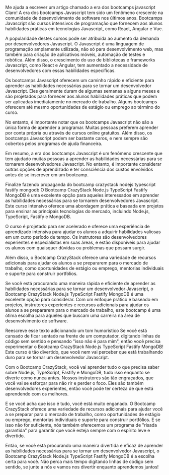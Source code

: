Me ajuda a escrever um artigo chamado a era dos bootcamps javascript
Claro! A era dos bootcamps Javascript tem sido um fenômeno crescente na comunidade de desenvolvimento de software nos últimos anos. Bootcamps Javascript são cursos intensivos de programação que fornecem aos alunos habilidades práticas em tecnologias Javascript, como React, Angular e Vue.

A popularidade destes cursos pode ser atribuída ao aumento da demanda por desenvolvedores Javascript. O Javascript é uma linguagem de programação amplamente utilizada, não só para desenvolvimento web, mas também para criação de aplicativos móveis, automação de testes e robótica. Além disso, o crescimento do uso de bibliotecas e frameworks Javascript, como React e Angular, tem aumentado a necessidade de desenvolvedores com essas habilidades específicas.

Os bootcamps Javascript oferecem um caminho rápido e eficiente para aprender as habilidades necessárias para se tornar um desenvolvedor Javascript. Eles geralmente duram de algumas semanas a alguns meses e são projetados para fornecer aos alunos habilidades práticas que podem ser aplicadas imediatamente no mercado de trabalho. Alguns bootcamps oferecem até mesmo oportunidades de estágio ou emprego ao término do curso.

No entanto, é importante notar que os bootcamps Javascript não são a única forma de aprender a programar. Muitas pessoas preferem aprender por conta própria ou através de cursos online gratuitos. Além disso, os bootcamps Javascript podem ser bastante caros, e nem sempre são cobertos pelos programas de ajuda financeira.

Em resumo, a era dos bootcamps Javascript é um fenômeno crescente que tem ajudado muitas pessoas a aprender as habilidades necessárias para se tornarem desenvolvedores Javascript. No entanto, é importante considerar outras opções de aprendizado e ter consciência dos custos envolvidos antes de se inscrever em um bootcamp.





Finalize fazendo propaganda do bootcamp crazystack nodejs typescript fastify mongodb
O Bootcamp CrazyStack Node.js TypeScript Fastify MongoDB é uma excelente opção para aqueles interessados em aprender as habilidades necessárias para se tornarem desenvolvedores Javascript. Este curso intensivo oferece uma abordagem prática e baseada em projetos para ensinar as principais tecnologias do mercado, incluindo Node.js, TypeScript, Fastify e MongoDB.

O curso é projetado para ser acelerado e oferece uma experiência de aprendizado intensiva para ajudar os alunos a adquirir habilidades valiosas em um curto período de tempo. Os instrutores são desenvolvedores experientes e especialistas em suas áreas, e estão disponíveis para ajudar os alunos com quaisquer dúvidas ou problemas que possam surgir.

Além disso, o Bootcamp CrazyStack oferece uma variedade de recursos adicionais para ajudar os alunos a se prepararem para o mercado de trabalho, como oportunidades de estágio ou emprego, mentorias individuais e suporte para construir portfólios.

Se você está procurando uma maneira rápida e eficiente de aprender as habilidades necessárias para se tornar um desenvolvedor Javascript, o Bootcamp CrazyStack Node.js TypeScript Fastify MongoDB é uma excelente opção para considerar. Com um enfoque prático e baseado em projetos, instrutores experientes e recursos adicionais para ajudar os alunos a se prepararem para o mercado de trabalho, este bootcamp é uma ótima escolha para aqueles que buscam uma carreira na área de desenvolvimento de software.





Reescreve esse texto adicionando um tom humoristico
Se você está cansado de ficar sentado na frente de um computador, digitando linhas de código sem sentido e pensando "isso não é para mim", então você precisa experimentar o Bootcamp CrazyStack Node.js TypeScript Fastify MongoDB! Este curso é tão divertido, que você nem vai perceber que está trabalhando duro para se tornar um desenvolvedor Javascript.

Com o Bootcamp CrazyStack, você vai aprender tudo o que precisa saber sobre Node.js, TypeScript, Fastify e MongoDB, tudo isso enquanto se diverte como nunca antes. Nossos instrutores são tão engraçados, que você vai se esforçar para não rir e perder o foco. Eles são também desenvolvedores experientes, então você pode ter certeza de que está aprendendo com os melhores.

E se você acha que isso é tudo, você está muito enganado. O Bootcamp CrazyStack oferece uma variedade de recursos adicionais para ajudar você a se preparar para o mercado de trabalho, como oportunidades de estágio ou emprego, mentorias individuais e suporte para construir portfólios. E se isso não for suficiente, nós também oferecemos um programa de "risada garantida" para garantir que você esteja sempre com o espírito leve e divertido.

Então, se você está procurando uma maneira divertida e eficaz de aprender as habilidades necessárias para se tornar um desenvolvedor Javascript, o Bootcamp CrazyStack Node.js TypeScript Fastify MongoDB é a escolha certa para você. Não perca mais tempo digitando linhas de código sem sentido, se junte a nós e vamos nos divertir enquanto aprendemos juntos!